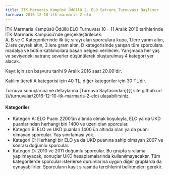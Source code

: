 ```yaml
---
title: İTK Marmaris Kampüsü Ödüllü 2. ELO Satranç Turnuvası Başlıyor
turnuva: 2016-12-10-itk-marmaris-2-elo
---
```


İTK Marmaris Kampüsü Ödüllü ELO Turnuvası 10 – 11 Aralık 2016 tarihlerinde İTK Marmaris Kampüsü’nde gerçekleştirilecek.  
A, B ve C Kategorilerinde ilk üç sırayı alan sporculara kupa, 1.lere yarım altın, 2.lere çeyrek altın, 3.lere gram altın, D kategorisinde yarışan tüm sporculara madalya ve bütün katılımcılara başarı belgesi verilecek. Yarışmada her yaş ve seviyedeki satranç severler düşünülerek oluşturulmuş 4 kategori yer alacak.  

Kayıt için son başvuru tarihi 9 Aralık 2016 saat 20.00'dir.

Katılım ücreti A kategorisi için 40 TL, diğer kategoriler için 30 TL'dir.  

Turnuva sonuçlarına ve detaylarına [Turnuva Sayfasından]({{ site.github.url }}/turnuvalar/2016-12-10-itk-marmaris-2-elo) ulaşabilirsiniz.  

#### Kategoriler
*	Kategori A: ELO Puanı 2200’ün altında olmak koşuluyla, ELO ya da UKD puanlarından herhangi biri 1400 ve üzeri olan sporcular.
*	Kategori B: ELO ve UKD puanları 1400 ün altında olan ya da puanı olmayan sporcular. Yaş sınırlaması yok.
*	Kategori C: Herhangi bir ELO ya da UKD puanına sahip olmayan 2007 ve sonrası doğumlu sporcular.
*	Kategori D: 2010 ve 2011 doğumlu sporcular. Bu grupta sıralama yapılmayacak, sonuçlar UKD hesaplamalarında kullanılmayacaktır.
Tüm kategorilerde sporcular isterlerse durumlarına uygun diğer gruplarda da oynayabilirler. Sporcuların kayıt sırasında tercihlerini belirtmeleri gerekir.
